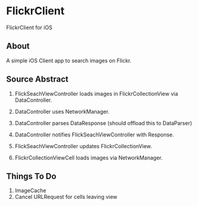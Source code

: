 # FlickrClient
FlickrClient for iOS

## About

A simple iOS Client app to search images on Flickr.

## Source Abstract

1. FlickSeachViewController loads images in FlickrCollectionView via DataController.

2.  DataController uses NetworkManager.
3. DataController parses DataResponse (should offload this to DataParser)
4. DataController notifies FlickSeachViewController with Response.
5. FlickSeachViewController updates FlickrCollectionView.
6. FlickrCollectionViewCell loads images via NetworkManager.

## Things To Do

1. ImageCache
2. Cancel URLRequest for cells leaving view



